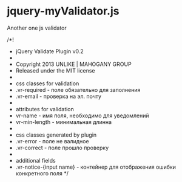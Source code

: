 jquery-myValidator.js
=====================

Another one js validator

/*!
 * jQuery Validate Plugin v0.2
 *
 * Copyright 2013 UNLIKE | MAHOGANY GROUP
 * Released under the MIT license
 * 
 * css classes for validation
 * .vr-required - поле обязательно для заполнения
 * .vr-email - проверка на эл. почту
 * 
 * attributes for validation
 * vr-name - имя поля, необходимо для уведомлений
 * vr-min-length - минимальная длинна
 * 
 * css classes generated by plugin
 * .vr-error - поле не валидное
 * .vr-correct - поле прошло проверку
 * 
 * additional fields
 * .vr-notice-{input name} - контейнер для отображения ошибки конкретного поля
 */